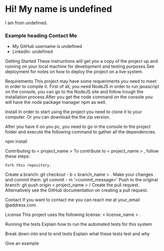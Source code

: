 <!DOCTYPE html>
<html lang="en">
<head>
  <meta charset="UTF-8">
  <meta http-equiv="X-UA-Compatible" content="ie=edge">
  <link rel="stylesheet" href="https://maxcdn.bootstrapcdn.com/bootstrap/4.0.0/css/bootstrap.min.css">
  <title>Document</title>
</head>
<body>
  <div class="jumbotron jumbotron-fluid">
  <div class="container">
    <h1 class="display-4">Hi! My name is undefined</h1>
    <p class="lead">I am from undefined.</p>
    <h3>Example heading <span class="badge badge-secondary">Contact Me</span></h3>
    <ul class="list-group">
      <li class="list-group-item">My GitHub username is undefined</li>
      <li class="list-group-item">LinkedIn: undefined</li>
    </ul>
  </div>
</div>
</body>


Getting Started
These instructions will get you a copy of the project up and running on your local machine
for development and testing purposes.See deployment
for notes on how to deploy the project on a live system.

Requirements
This project may have some requeriments you need to meet in order to compile it. First of all, you need NodeJS in order to run javascript on the console, you can go to the NodeJS site and follow trough the installation process.After you get the node command on the console you will have the node package manager npm as well.  

Install
In order to start using the project you need to clone it to your computer. Or you can download the the zip version.

After you have it on you pc, you need to go in the console to the project folder and execute the following command to gather all the dependencies.

npm install


Contributing to < project_name >
    To contribute to < project_name > , follow these steps:

    Fork this repository.
Create a branch: git checkout - b < branch_name > .
Make your changes and commit them: git commit - m '<commit_message>'
Push to the original branch: git push origin < project_name > /<location>
Create the pull request.
Alternatively see the GitHub documentation on creating a pull request.

Contact
If you want to contact me you can reach me at your_email @address.com.

License
This project uses the following license: < license_name > .


Running the tests
Explain how to run the automated tests
for this system

Break down into end to end tests
Explain what these tests test and why

Give an example

</html>